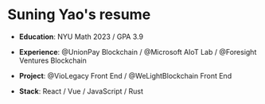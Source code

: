 # Suning Yao's resume

- **Education**: NYU Math 2023 / GPA 3.9

- **Experience**: @UnionPay Blockchain / @Microsoft AIoT Lab / @Foresight Ventures Blockchain

- **Project**: @VioLegacy Front End / @WeLightBlockchain Front End

- **Stack**: React / Vue / JavaScript / Rust

